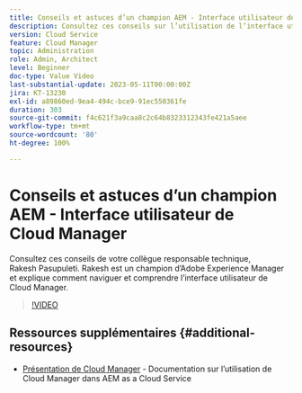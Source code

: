 ```yaml
---
title: Conseils et astuces d’un champion AEM - Interface utilisateur de Cloud Manager
description: Consultez ces conseils sur l’utilisation de l’interface utilisateur de Cloud Manager de Rakesh Pasupuleti, champion et expert AEM.
version: Cloud Service
feature: Cloud Manager
topic: Administration
role: Admin, Architect
level: Beginner
doc-type: Value Video
last-substantial-update: 2023-05-11T00:00:00Z
jira: KT-13230
exl-id: a89860ed-9ea4-494c-bce9-91ec550361fe
duration: 303
source-git-commit: f4c621f3a9caa8c2c64b8323312343fe421a5aee
workflow-type: tm+mt
source-wordcount: '80'
ht-degree: 100%

---
```


# Conseils et astuces d’un champion AEM - Interface utilisateur de Cloud Manager

Consultez ces conseils de votre collègue responsable technique, Rakesh Pasupuleti. Rakesh est un champion d’Adobe Experience Manager et explique comment naviguer et comprendre l’interface utilisateur de Cloud Manager.

>[!VIDEO](https://video.tv.adobe.com/v/3419298?quality=12&learn=on)

## Ressources supplémentaires {#additional-resources}

* [Présentation de Cloud Manager](https://experienceleague.adobe.com/docs/experience-manager-cloud-service/content/onboarding/concepts/cloud-manager-introduction.html?lang=fr) - Documentation sur l’utilisation de Cloud Manager dans AEM as a Cloud Service
